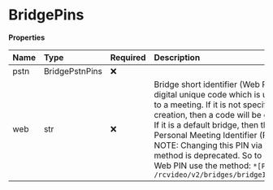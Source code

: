 # BridgePins

**Properties**

| Name | Type           | Required | Description                                                                                                                                                                                                                                                                                                                                                                                         |
| :--- | :------------- | :------- | :-------------------------------------------------------------------------------------------------------------------------------------------------------------------------------------------------------------------------------------------------------------------------------------------------------------------------------------------------------------------------------------------------- |
| pstn | BridgePstnPins | ❌       |                                                                                                                                                                                                                                                                                                                                                                                                     |
| web  | str            | ❌       | Bridge short identifier (Web PIN). The digital unique code which is used to join to a meeting. If it is not specified while creation, then a code will be generated. If it is a default bridge, then this code is Personal Meeting Identifier (PMI). NOTE: Changing this PIN via update method is deprecated. So to change Web PIN use the method: `*[PATCH] /rcvideo/v2/bridges/bridgeId/pin/web*` |

<!-- This file was generated by liblab | https://liblab.com/ -->
